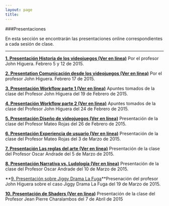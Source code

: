 ```yaml
---
layout: page
title: 
--- 
```

###Presentaciones

En esta sección se encontrarán las presentaciones online correspondientes a cada sesión de clase. 
- - - 

**[1. Presentación Historia de los videojuegos (Ver en línea)](http://videojuegosun.github.io/Design/)** Por el profesor John Higuera. Febrero 5 y 12 de 2015. 

**[2. Presentation Comunicación desde los videojuegos (Ver en línea)](http://videojuegosun.github.io/Communication/)** Por el profesor John Higuera. Febrero 17 de 2015. 

**[3. Presentación Workflow parte 1 (Ver en línea)](http://videojuegosun.github.io/Workflow)** Apuntes tomados de la clase del Profesor John Higuera del 19 de Febrero de 2015.

**[4. Presentación Workflow parte 2 (Ver en línea)](http://videojuegosun.github.io/WorkflowPart2/)** Apuntes tomados de la clase del Profesor John Higuera del 24 de Febrero de 2015.

**[5. Presentación Diseño de videojuegos (Ver en línea)](http://videojuegosun.github.io/Design2/)** Presentación de la clase del Profesor Mateo Rojas del 26 de Febrero de 2015.

**[6. Presentación Experiencia de usuario (Ver en línea)](http://videojuegosun.github.io/UserExperience/)** Presentación de la clase del Profesor Mateo Rojas del 3 de Marzo de 2015.

**[7. Presentación Las reglas del arte (Ver en línea)](http://videojuegosun.github.io/RulesArt/)** Presentación de la clase del Profesor Oscar Andrade del 5 de Marzo de 2015.

**[8. Presentación Narrativa vs. Ludología (Ver en línea)](http://videojuegosun.github.io/Narrative-Ludology/)** Presentación de la clase del Profesor Oscar Andrade del 10 de Marzo de 2015.

**[9. Presentación sobre Jiggy Drama La Fuga](http://franchescomora.github.io/casoJiggy/#/1)**Presenación del profesor John Higuera sobre el caso Jiggy Drama La Fuga del 19 de Marzo de 2015.

**[10. Presentación de Shaders (Ver en línea)](http://videojuegosun.github.io/Shaders/#/1)** Presentación de la clase del Profesor Jean Pierre Charalambos del 7 de Abril de 2015